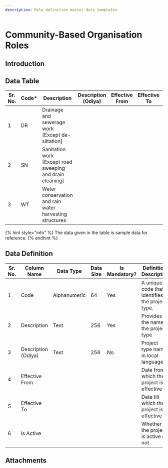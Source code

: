 ```yaml
---
description: Role definition master data templates
---
```


# Community-Based Organisation Roles

## Introduction



## Data Table

| Sr. No. | Code\* | Description                                                | Description (Odiya) | Effective From | Effective To | Is Active |
| ------- | ------ | ---------------------------------------------------------- | ------------------- | -------------- | ------------ | --------- |
| 1       | DR     | Drainage and sewerage work \[Except de-siltation]          |                     |                |              |           |
| 2       | SN     | Sanitation work \[Except road sweeping and drain cleaning] |                     |                |              |           |
| 3       | WT     | Water conservation and rain water harvesting structures    |                     |                |              |           |

{% hint style="info" %}
The data given in the table is sample data for reference.
{% endhint %}

## Data Definition

| Sr. No. | Column Name         | Data Type    | Data Size | Is Mandatory? | Definition/ Description                         |
| ------- | ------------------- | ------------ | --------- | ------------- | ----------------------------------------------- |
| 1       | Code                | Alphanumeric | 64        | Yes           | A unique code that identifies the project type. |
| 2       | Description         | Text         | 256       | Yes           | Provides the name of the project type           |
| 3       | Description (Odiya) | Text         | 256       | No            | Project type name in local language             |
| 4       | Effective From      |              |           |               | Date from which the project is effective        |
| 5       | Effective To        |              |           |               | Date till which the project is effective        |
| 6       | Is Active           |              |           |               | Whether the project is active or not            |

## Attachments
